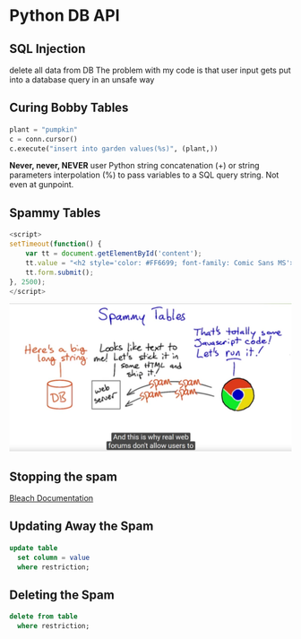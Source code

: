 # Python DB API

## SQL Injection
delete all data from DB
The problem with my code is that user input gets put into a database query in an unsafe way

## Curing Bobby Tables

```python
plant = "pumpkin"
c = conn.cursor()
c.execute("insert into garden values(%s)", (plant,))
```

**Never, never, NEVER** user Python string concatenation (+) or string parameters interpolation (%) to pass variables to a SQL query string. Not even at gunpoint.

## Spammy Tables

```javascript
<script>
setTimeout(function() {
    var tt = document.getElementById('content');
    tt.value = "<h2 style='color: #FF6699; font-family: Comic Sans MS'>Spam, spam, spam, spam,<br>Wonderful spam, glorious spam!</h2>";
    tt.form.submit();
}, 2500);
</script>
```

![spammy-tables](../lesson3-pic/spammy-tables.png)

## Stopping the spam
[Bleach Documentation](http://bleach.readthedocs.io/en/latest/)

## Updating Away the Spam
```SQL
update table
  set column = value
  where restriction;
```

## Deleting the Spam
```SQL
delete from table
  where restriction;
```
